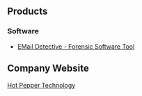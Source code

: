 ## Products

### Software

- [EMail Detective - Forensic Software
  Tool](EMail_Detective_-_Forensic_Software_Tool "wikilink")

## Company Website

[Hot Pepper Technology](http://www.hotpepperinc.com)